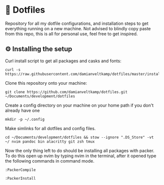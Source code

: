 # 🧰 Dotfiles

Repository for all my dotfile configurations, and installation steps to get everything running on a new machine.
Not advised to blindly copy paste from this repo, this is all for personal use, feel free to get inspired.

## ⚙️ Installing the setup

Curl install script to get all packages and casks and fonts:

```
curl -s https://raw.githubusercontent.com/damianveltkamp/dotfiles/master/install.sh
```

Clone this repository onto your machine:

```
git clone https://github.com/damianveltkamp/dotfiles.git ~/Documents/development/dotfiles
```

Create a config directory on your machine on your home path if you don't already have one

```
mkdir -p ~/.config
```

Make simlinks for all dotfiles and config files.

```
cd ~/Documents/development/dotfiles && stow --ignore ".DS_Store" -vt ~/ nvim pandoc bin alacritty git zsh tmux
```

Now the only thing left to do should be installing all packages with packer.
To do this open up nvim by typing nvim in the terminal, after it opened type the following commands
in command mode.

```
:PackerCompile
```

```
:PackerInstall
```
